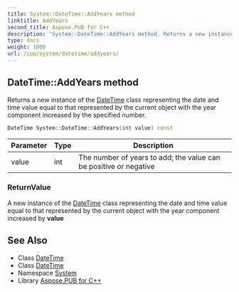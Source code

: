 ```yaml
---
title: System::DateTime::AddYears method
linktitle: AddYears
second_title: Aspose.PUB for C++
description: 'System::DateTime::AddYears method. Returns a new instance of the DateTime class representing the date and time value equal to that represented by the current object with the year component increased by the specified number in C++.'
type: docs
weight: 1000
url: /cpp/system/datetime/addyears/
---
```

## DateTime::AddYears method


Returns a new instance of the [DateTime](../) class representing the date and time value equal to that represented by the current object with the year component increased by the specified number.

```cpp
DateTime System::DateTime::AddYears(int value) const
```


| Parameter | Type | Description |
| --- | --- | --- |
| value | int | The number of years to add; the value can be positive or negative |

### ReturnValue

A new instance of the [DateTime](../) class representing the date and time value equal to that represented by the current object with the year component increased by **value**

## See Also

* Class [DateTime](../)
* Class [DateTime](../)
* Namespace [System](../../)
* Library [Aspose.PUB for C++](../../../)
